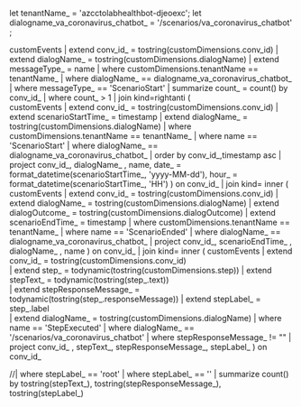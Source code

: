 let tenantName_ = 'azcctolabhealthbot-djeoexc';
let dialogname_va_coronavirus_chatbot_ = '/scenarios/va_coronavirus_chatbot' ;

customEvents
| extend conv_id_ = tostring(customDimensions.conv_id)
| extend dialogName_ = tostring(customDimensions.dialogName)
| extend messageType_ = name
| where customDimensions.tenantName == tenantName_
| where dialogName_ == dialogname_va_coronavirus_chatbot_
| where messageType_ == 'ScenarioStart'
| summarize count_ = count() by conv_id_
| where count_ > 1
| join kind=rightanti (                            
        customEvents
        | extend conv_id_ = tostring(customDimensions.conv_id)
        | extend scenarioStartTime_ = timestamp 
        | extend dialogName_ = tostring(customDimensions.dialogName)
        | where customDimensions.tenantName == tenantName_
        | where name == 'ScenarioStart'
        | where dialogName_ == dialogname_va_coronavirus_chatbot_
        | order by conv_id_,timestamp asc
        | project conv_id_, dialogName_ , name, date_ =  format_datetime(scenarioStartTime_, 'yyyy-MM-dd'), hour_ = format_datetime(scenarioStartTime_, 'HH')
) on conv_id_ 
| join kind= inner (
        customEvents
        | extend conv_id_ = tostring(customDimensions.conv_id)
        | extend dialogName_ = tostring(customDimensions.dialogName)
        | extend dialogOutcome_ = tostring(customDimensions.dialogOutcome)
        | extend scenarioEndTime_ = timestamp 
        | where customDimensions.tenantName == tenantName_
        | where name == 'ScenarioEnded'
        | where dialogName_ == dialogname_va_coronavirus_chatbot_
        | project conv_id_, scenarioEndTime_ , dialogName_ , name
) on conv_id_
| join kind= inner (
        customEvents
        | extend conv_id_ = tostring(customDimensions.conv_id)        
        | extend step_ = todynamic(tostring(customDimensions.step))
        | extend stepText_ = todynamic(tostring(step_.text))   
        | extend stepResponseMessage_ = todynamic(tostring(step_.responseMessage))
        | extend stepLabel_ = step_.label  
        | extend dialogName_ = tostring(customDimensions.dialogName)
        | where name == 'StepExecuted'
        | where dialogName_ == '/scenarios/va_coronavirus_chatbot' 
        | where stepResponseMessage_ != ""
        | project conv_id_ , stepText_, stepResponseMessage_, stepLabel_
        ) on conv_id_
    
//| where stepLabel_ == 'root'
| where stepLabel_ == ''
| summarize count() by tostring(stepText_), tostring(stepResponseMessage_), tostring(stepLabel_)
